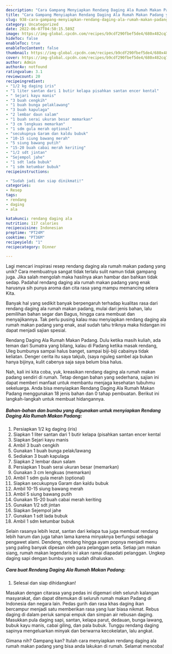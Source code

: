```yaml
---
description: "Cara Gampang Menyiapkan Rendang Daging Ala Rumah Makan Padang yang Enak"
title: "Cara Gampang Menyiapkan Rendang Daging Ala Rumah Makan Padang yang Enak"
slug: 938-cara-gampang-menyiapkan-rendang-daging-ala-rumah-makan-padang-yang-enak
category: Uncategorized
date: 2022-06-07T04:50:15.589Z
image: https://img-global.cpcdn.com/recipes/b9cdf290fbef5de4/680x482cq70/rendang-daging-ala-rumah-makan-padang-foto-resep-utama.jpg
hideToc: false
enableToc: true
enableTocContent: false
thumbnail: https://img-global.cpcdn.com/recipes/b9cdf290fbef5de4/680x482cq70/rendang-daging-ala-rumah-makan-padang-foto-resep-utama.jpg
cover: https://img-global.cpcdn.com/recipes/b9cdf290fbef5de4/680x482cq70/rendang-daging-ala-rumah-makan-padang-foto-resep-utama.jpg
author: Admin
authorAv: notfound
ratingvalue: 3.1
reviewcount: 20
recipeingredient:
- "1/2 kg daging iris"
- "1 liter santan dari 1 butir kelapa pisahkan santan encer kental"
- " Sejari kayu manis"
- "3 buah cengkih"
- "1 buah bunga pelaklawang"
- "3 buah kapulaga"
- "2 lembar daun salam"
- "1 buah serai ukuran besar memarkan"
- "3 cm lengkuas memarkan"
- "1 sdm gula merah optional"
- "secukupnya Garam dan kaldu bubuk"
- "10-15 siung bawang merah"
- "5 siung bawang putih"
- "15-20 buah cabai merah keriting"
- "1/2 sdt jintan"
- "Sejempol jahe"
- "1 sdt lada bubuk"
- "1 sdm ketumbar bubuk"
recipeinstructions:

- "Sudah jadi dan siap dinikmati!"
categories:
- Resep
tags:
- rendang
- daging
- ala

katakunci: rendang daging ala 
nutrition: 117 calories
recipecuisine: Indonesian
preptime: "PT24M"
cooktime: "PT36M"
recipeyield: "1"
recipecategory: Dinner

---
```





Lagi mencari inspirasi resep rendang daging ala rumah makan padang yang unik? Cara membuatnya sangat tidak terlalu sulit namun tidak gampang juga. Jika salah mengolah maka hasilnya akan hambar dan bahkan tidak sedap. Padahal rendang daging ala rumah makan padang yang enak harusnya sih punya aroma dan cita rasa yang mampu memancing selera Kita.





Banyak hal yang sedikit banyak berpengaruh terhadap kualitas rasa dari rendang daging ala rumah makan padang, mulai dari jenis bahan, lalu pemilihan bahan segar dan Bagus, hingga cara membuat dan menyajikannya. Tak perlu pusing kalau mau menyiapkan rendang daging ala rumah makan padang yang enak,      asal sudah tahu triknya maka hidangan ini dapat menjadi sajian spesial.














Rendang Daging Ala Rumah Makan Padang. Dulu ketika masih kuliah, ada teman dari Sumatra yang bilang, kalau di Padang ketika masak rendang, Uleg bumbunya sampai halus banget, sampai biji-biji cabainya tidak keliatan. Denger cerita itu saya takjub, (saya nguleg sambel aja bukan hanya bijinya, kulit cabenya saja saya belum bisa halus.






Nah, kali ini kita coba, yuk, kreasikan rendang daging ala rumah makan padang sendiri di rumah. Tetap dengan bahan yang sederhana, sajian ini dapat memberi manfaat untuk membantu menjaga kesehatan tubuhmu sekeluarga. Anda bisa menyiapkan Rendang Daging Ala Rumah Makan Padang menggunakan 18 jenis bahan dan 0 tahap pembuatan. Berikut ini langkah-langkah untuk membuat hidangannya.

<!--inarticleads1-->

##### Bahan-bahan dan bumbu yang digunakan untuk menyiapkan Rendang Daging Ala Rumah Makan Padang:

1. Persiapkan 1/2 kg daging (iris)
1. Siapkan 1 liter santan dari 1 butir kelapa (pisahkan santan encer kental
1. Siapkan  Sejari kayu manis
1. Ambil 3 buah cengkih
1. Gunakan 1 buah bunga pelak/lawang
1. Sediakan 3 buah kapulaga
1. Siapkan 2 lembar daun salam
1. Persiapkan 1 buah serai ukuran besar (memarkan)
1. Gunakan 3 cm lengkuas (memarkan)
1. Ambil 1 sdm gula merah (optional)
1. Siapkan secukupnya Garam dan kaldu bubuk
1. Ambil 10-15 siung bawang merah
1. Ambil 5 siung bawang putih
1. Gunakan 15-20 buah cabai merah keriting
1. Gunakan 1/2 sdt jintan
1. Siapkan Sejempol jahe
1. Gunakan 1 sdt lada bubuk
1. Ambil 1 sdm ketumbar bubuk


Selain rasanya lebih lezat, santan dari kelapa tua juga membuat rendang lebih harum dan juga tahan lama karena minyaknya berfungsi sebagai pengawet alami. Dendeng, rendang hingga ayam popnya menjadi menu yang paling banyak dipesan oleh para pelanggan setia. Setiap jam makan siang, rumah makan legendaris ini akan ramai diapadati pelanggan. Ungkep daging sapi dengan bumbu yang sudah dihaluskan. 

<!--inarticleads2-->

##### Cara buat Rendang Daging Ala Rumah Makan Padang:


1. Selesai dan siap dihidangkan!

Masakan dengan citarasa yang pedas ini digemari oleh seluruh kalangan masyarakat, dan dapat ditemukan di seluruh rumah makan Padang di Indonesia dan negara lain. Pedas gurih dan rasa khas daging ikan bercampur menjadi satu memberikan rasa yang luar biasa nikmat. Rebus daging di dalam periuk sampai empuk dan simpan air rebusan daging. Masukkan pula daging sapi, santan, kelapa parut, dedauan, bunga lawang, bubuk kayu manis, cabai giling, dan pala bubuk. Tunggu rendang daging sapinya mengeluarkan minyak dan berwarna kecokelatan, lalu angkat. 

Gimana nih? Gampang kan? Itulah cara menyiapkan rendang daging ala rumah makan padang yang bisa anda lakukan di rumah. Selamat mencoba!

